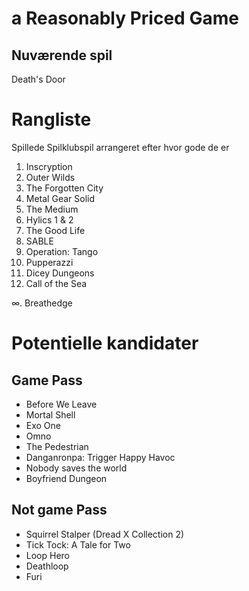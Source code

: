 # a Reasonably Priced Game

## Nuværende spil

Death's Door


# Rangliste

Spillede Spilklubspil arrangeret efter hvor gode de er

1. Inscryption
2. Outer Wilds
3. The Forgotten City
4. Metal Gear Solid
5. The Medium
6. Hylics 1 & 2
7. The Good Life
8. SABLE
9. Operation: Tango
10. Pupperazzi
11. Dicey Dungeons
12. Call of the Sea

∞. Breathedge


# Potentielle kandidater

## Game Pass

- Before We Leave
- Mortal Shell
- Exo One
- Omno
- The Pedestrian
- Danganronpa: Trigger Happy Havoc
- Nobody saves the world
- Boyfriend Dungeon


## Not game Pass

- Squirrel Stalper (Dread X Collection 2)
- Tick Tock: A Tale for Two
- Loop Hero
- Deathloop
- Furi

